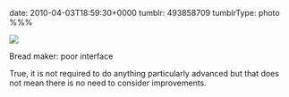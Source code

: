 date: 2010-04-03T18:59:30+0000
tumblr: 493858709
tumblrType: photo
%%%

![](tumblr_l0be36sT7j1qbnvjco1_640.jpg)

Bread maker: poor interface

True, it is not required to do anything particularly advanced but that does not mean there is no need to consider improvements.
